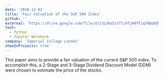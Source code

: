 ```yaml
---
date: '2018-12-01'
title: 'Fair Valuation of the S&P 500 Index'
github: ''
external: 'https://drive.google.com/file/d/17pJ6oIsV7lcHfjW9TF1q7ABuDQY1sj9I/view?usp=sharing'
tech:
  - Python
  - Jupyter Notebook
company: 'Imperial College London'
showInProjects: true
---
```


This paper aims to provide a fair valuation of the current S&P 500 index. To accomplish this, a 2-Stage and 3-Stage Dividend Discount Model (DDM) were chosen to estimate the price of the stocks.